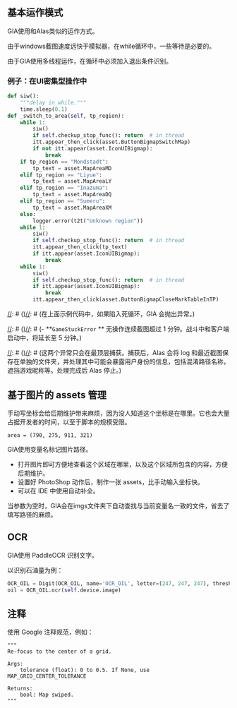 ## 基本运作模式

GIA使用和Alas类似的运作方式。

由于windows截图速度远快于模拟器，在while循环中，一些等待是必要的。

由于GIA使用多线程运作，在循环中必须加入退出条件识别。

### 例子：在UI密集型操作中

```python
def siw():
    """delay in while."""
    time.sleep(0.1)
def _switch_to_area(self, tp_region):
    while 1:
        siw()
        if self.checkup_stop_func(): return  # in thread
        itt.appear_then_click(asset.ButtonBigmapSwitchMap)
        if not itt.appear(asset.IconUIBigmap):
            break
    if tp_region == "Mondstadt":
        tp_text = asset.MapAreaMD
    elif tp_region == "Liyue":
        tp_text = asset.MapAreaLY
    elif tp_region == "Inazuma":
        tp_text = asset.MapAreaDQ
    elif tp_region == "Sumeru":
        tp_text = asset.MapAreaXM
    else:
        logger.error(t2t("Unknown region"))
    while 1:
        siw()
        if self.checkup_stop_func(): return  # in thread
        itt.appear_then_click(tp_text)
        if itt.appear(asset.IconUIBigmap):
            break
    while 1:
        siw()
        if self.checkup_stop_func(): return  # in thread
        if itt.appear(asset.IconUIBigmap):
            break
        itt.appear_then_click(asset.ButtonBigmapCloseMarkTableInTP)
```

[//]: # ()[//]: # (在上面示例代码中，如果陷入死循环，GIA 会抛出异常。)

[//]: # ()[//]: # (- \*\*`GameStuckError` \*\* 无操作连续截图超过 1 分钟。战斗中和客户端启动中，将延长至 5 分钟。)

[//]: # ()[//]: # (这两个异常只会在最顶层捕获。捕获后，Alas 会将 log 和最近截图保存在单独的文件夹，并处理其中可能会暴露用户身份的信息，包括混淆路径名称，遮挡游戏昵称等。处理完成后 Alas 停止。)

## 基于图片的 assets 管理

手动写坐标会给后期维护带来麻烦，因为没人知道这个坐标是在哪里。它也会大量占据开发者的时间，以至于脚本的规模受限。

```
area = (790, 275, 911, 321)
```

GIA使用变量名标记图片路径。

- 打开图片即可方便地查看这个区域在哪里，以及这个区域所包含的内容，方便后期维护。
- 设置好 PhotoShop 动作后，制作一张 assets，比手动输入坐标快。
- 可以在 IDE 中使用自动补全。

当参数为空时，GIA会在imgs文件夹下自动查找与当前变量名一致的文件，省去了填写路径的麻烦。

## OCR

GIA使用 PaddleOCR 识别文字。

以识别石油量为例：

```python
OCR_OIL = Digit(OCR_OIL, name='OCR_OIL', letter=(247, 247, 247), threshold=128)
oil = OCR_OIL.ocr(self.device.image)
```

## 注释

使用 Google 注释规范，例如：

```
"""
Re-focus to the center of a grid.

Args:
    tolerance (float): 0 to 0.5. If None, use MAP_GRID_CENTER_TOLERANCE

Returns:
    bool: Map swiped.
"""
```

[//]: # "## 处理死循环"
